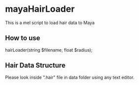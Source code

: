 # mayaHairLoader

This is a mel script to load hair data to Maya

## How to use
hairLoader(string $filename, float $radius);

## Hair Data Structure
Please look inside ".hair" file in data folder using any text editor.
